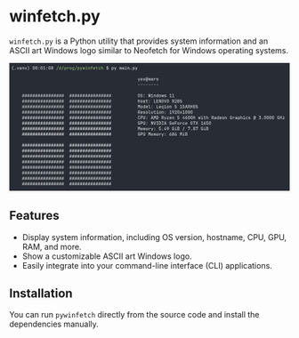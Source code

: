 # winfetch.py

`winfetch.py` is a Python utility that provides system information and an ASCII art Windows logo similar to Neofetch for Windows operating systems.

![pywinfetch Screenshot](images/pywinfetch.png)

## Features

- Display system information, including OS version, hostname, CPU, GPU, RAM, and more.
- Show a customizable ASCII art Windows logo.
- Easily integrate into your command-line interface (CLI) applications.

## Installation

You can run `pywinfetch` directly from the source code and install the dependencies manually.

